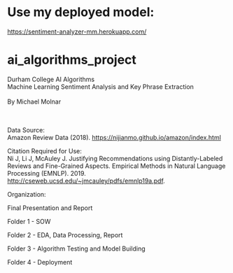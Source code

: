 # Use my deployed model:
https://sentiment-analyzer-mm.herokuapp.com/


# ai_algorithms_project
Durham College AI Algorithms<br/>
Machine Learning Sentiment Analysis and Key Phrase Extraction<br/><br/>
By Michael Molnar<br/><br/><br/>

Data Source:<br/>
Amazon Review Data (2018).  https://nijianmo.github.io/amazon/index.html


Citation Required for Use:<br/>
Ni J, Li J, McAuley J.  Justifying Recommendations using Distantly-Labeled Reviews and Fine-Grained Aspects.  Empirical Methods in Natural Language Processing (EMNLP).  2019. http://cseweb.ucsd.edu/~jmcauley/pdfs/emnlp19a.pdf.  

Organization:

Final Presentation and Report 

Folder 1 - SOW

Folder 2 - EDA, Data Processing, Report

Folder 3 - Algorithm Testing and Model Building

Folder 4 - Deployment 

